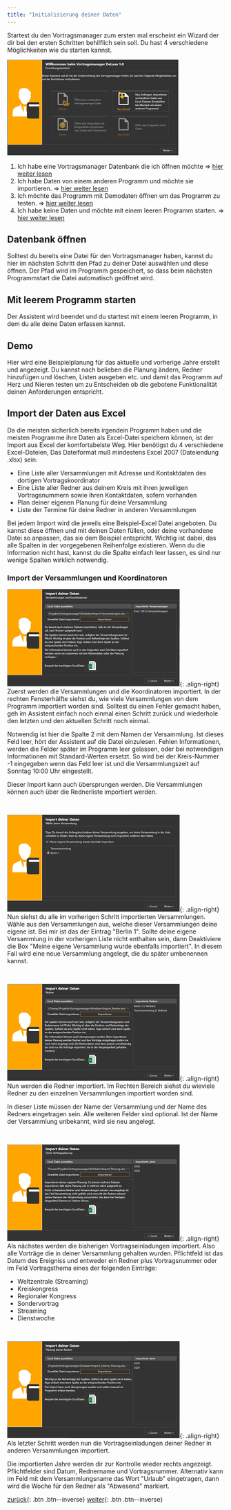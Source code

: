 ```yaml
---
title: "Initialisierung deiner Daten"
---
```


Startest du den Vortragsmanager zum ersten mal erscheint ein Wizard der dir bei den ersten Schritten behilflich sein soll.
Du hast 4 verschiedene Möglichkeiten wie du starten kannst.

 ![Wizard Auswahl](images/installation_wizard_01.png)

 1. Ich habe eine Vortragsmanager Datenbank die ich öffnen möchte ⇒ [hier weiter lesen](#datenbank-öffnen)
 1. Ich habe Daten von einem anderen Programm und möchte sie importieren. ⇒ [hier weiter lesen](#import-der-daten-aus-excel)
 1. Ich möchte das Programm mit Demodaten öffnen um das Programm zu testen.  ⇒ [hier weiter lesen](#demo)
 1. Ich habe keine Daten und möchte mit einem leeren Programm starten. ⇒ [hier weiter lesen](#mit-leerem-programm-starten)

## Datenbank öffnen ##
Solltest du bereits eine Datei für den Vortragsmanager haben, kannst du hier im nächsten Schritt den Pfad zu deiner Datei auswählen und diese öffnen. Der Pfad wird im Programm gespeichert, so dass beim nächsten Programmstart die Datei automatisch geöffnet wird.

## Mit leerem Programm starten ##

Der Assistent wird beendet und du startest mit einem leeren Programm, in dem du alle deine Daten erfassen kannst.

## Demo ##
Hier wird eine Beispielplanung für das aktuelle und vorherige Jahre erstellt und angezeigt. Du kannst nach belieben die Planung ändern, Redner hinzufügen und löschen, Listen ausgeben etc. und damit das Programm auf Herz und Nieren testen um zu Entscheiden ob die gebotene Funktionalität deinen Anforderungen entspricht.

## Import der Daten aus Excel ##

Da die meisten sicherlich bereits irgendein Programm haben und die meisten Programme ihre Daten als Excel-Datei speichern können, ist der Import aus Excel der komfortabelste Weg.
Hier benötigst du 4 verschiedene Excel-Dateien, Das Dateiformat muß mindestens Excel 2007 (Dateiendung .xlsx) sein:

* Eine Liste aller Versammlungen mit Adresse und Kontaktdaten des dortigen Vortragskoordinator
* Eine Liste aller Redner aus deinem Kreis mit ihren jeweiligen Vortragsnummern sowie ihren Kontaktdaten, sofern vorhanden
* Plan deiner eigenen Planung für deine Versammlung
* Liste der Termine für deine Redner in anderen Versammlungen

Bei jedem Import wird die jeweils eine Beispiel-Excel Datei angeboten. Du kannst diese öffnen und mit deinen Daten füllen, oder deine vorhandene Datei so anpassen, das sie dem Beispiel entspricht.
Wichtig ist dabei, das alle Spalten in der vorgegebenen Reihenfolge existieren. Wenn du die Information nicht hast, kannst du die Spalte einfach leer lassen, es sind nur wenige Spalten wirklich notwendig.

### Import der Versammlungen und Koordinatoren ###

![Import der Versammlungs- und Koordinatoren Daten](images/installation_wizard_02.png){: .align-right}
Zuerst werden die Versammlungen und die Koordinatoren importiert. In der rechten Fensterhälfte siehst du, wie viele Versammlungen von dem Programm importiert worden sind.
Solltest du einen Fehler gemacht haben, geh im Assistent einfach noch einmal einen Schritt zurück und wiederhole den letzten und den aktuellen Schritt noch einmal.

Notwendig ist hier die Spalte 2 mit dem Namen der Versammlung. Ist dieses Feld leer, hört der Assistent auf die Datei einzulesen.
Fehlen Informationen, werden die Felder später im Programm leer gelassen, oder bei notwendigen Informationen mit Standard-Werten ersetzt.
So wird bei der Kreis-Nummer -1 eingegeben wenn das Feld leer ist und die Versammlungszeit auf Sonntag 10:00 Uhr eingestellt.

Dieser Import kann auch übersprungen werden. Die Versammlungen können auch über die Rednerliste importiert werden.

<br clear="all" />

![Auswahl der eigenen Versammlung](images/installation_wizard_03.png){: .align-right}
Nun siehst du alle im vorherigen Schritt importierten Versammlungen. Wähle aus den Versammlungen aus, welche dieser Versammlungen deine eigene ist.
Bei mir ist das der Eintrag "Berlin 1".
Sollte deine eigene Versammlung in der vorherigen Liste nicht enthalten sein, dann Deaktiviere die Box "Meine eigene Versammlung wurde ebenfalls importiert". 
In diesem Fall wird eine neue Versammlung angelegt, die du später umbenennen kannst.

<br clear="all" />

![Import der Redner](images/installation_wizard_04.png){: .align-right}
Nun werden die Redner importiert. Im Rechten Bereich siehst du wieviele Redner zu den einzelnen Versammlungen importiert worden sind.

In dieser Liste müssen der Name der Versammlung und der Name des Redners eingetragen sein. Alle weiteren Felder sind optional.
Ist der Name der Versammlung unbekannt, wird sie neu angelegt.

<br clear="all" />

![Import der Vortragsbuchungen](images/installation_wizard_05.png){: .align-right}
Als nächstes werden die bisherigen Vortragseinladungen importiert. Also alle Vorträge die in deiner Versammlung gehalten wurden.
Pflichtfeld ist das Datum des Ereigniss und entweder ein Redner plus Vortragsnummer oder im Feld Vortragsthema eines der folgenden Einträge:
* Weltzentrale (Streaming)
* Kreiskongress
* Regionaler Kongress
* Sondervortrag
* Streaming
* Dienstwoche

<br clear="all" />

![Import der Vortragsbuchungen](images/installation_wizard_06.png){: .align-right}
Als letzter Schritt werden nun die Vortragseinladungen deiner Redner in anderen Versammlungen importiert. 

Die importierten Jahre werden dir zur Kontrolle wieder rechts angezeigt.
Pflichtfelder sind Datum, Rednername und Vortragsnummer.
Alternativ kann im Feld mit dem Versammlungsname das Wort "Urlaub" eingetragen, dann wird die Woche für den Redner als "Abwesend" markiert.


[zurück](Installation.md){: .btn .btn--inverse}  [weiter](MeinPlan.md){: .btn .btn--inverse}